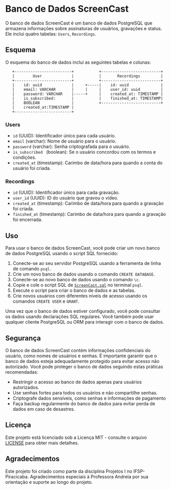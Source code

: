 # Banco de Dados ScreenCast

O banco de dados ScreenCast é um banco de dados PostgreSQL que armazena informações sobre assinaturas de usuários, gravações e status. Ele inclui quatro tabelas:  `Users`, `Recordings`.

## Esquema

O esquema do banco de dados inclui as seguintes tabelas e colunas:

```
   +-------------------------+           +--------------------------+
   |        User             |           |       Recordings         |
   +-------------------------+           +--------------------------+
   |    id: uuid             |     +-----|    id: uuid              |
   |    email: VARCHAR       |     |     |    user_id: uuid         |
   |    password: VARCHAR    |-----+     |    created_at: TIMESTAMP |
   |    is_subscribed:       |           |    finished_at: TIMESTAMP|
   |    BOOLEAN              |           +--------------------------+
   |    created_at:TIMESTAMP |
   +-------------------------+

```              
               
               
              
              
                    
          

 


### Users

- `id` (UUID): Identificador único para cada usuário.
- `email` (varchar): Nome de usuário para o usuário.
- `password` (varchar): Senha criptografada para o usuário.
- `is_subscribed ` (boolean): Se o usuário concordou com os termos e condições.
- `created_at` (timestamp): Carimbo de data/hora para quando a conta do usuário foi criada.

### Recordings

- `id` (UUID): Identificador único para cada gravação.
- `user_id` (UUID): ID do usuário que gravou o vídeo.  
- `created_at` (timestamp): Carimbo de data/hora para quando a gravação foi criada.
- `finished_at` (timestamp): Carimbo de data/hora para quando a gravação foi encerrada.



## Uso

Para usar o banco de dados ScreenCast, você pode criar um novo banco de dados PostgreSQL usando o script SQL fornecido:

1. Conecte-se ao seu servidor PostgreSQL usando a ferramenta de linha de comando `psql`.
2. Crie um novo banco de dados usando o comando `CREATE DATABASE`.
3. Conecte-se ao novo banco de dados usando o comando `\c`.
4. Copie e cole o script SQL de [`ScreenCast.sql`](ScreenCast.sql) no terminal `psql`.
5. Execute o script para criar o banco de dados e as tabelas.
6. Crie novos usuários com diferentes níveis de acesso usando os comandos `CREATE USER` e `GRANT`.

Uma vez que o banco de dados estiver configurado, você pode consultar os dados usando declarações SQL regulares. Você também pode usar qualquer cliente PostgreSQL ou ORM para interagir com o banco de dados.

## Segurança

O banco de dados ScreenCast contém informações confidenciais do usuário, como nomes de usuários e senhas. É importante garantir que o banco de dados esteja adequadamente protegido para evitar acesso não autorizado. Você pode proteger o banco de dados seguindo estas práticas recomendadas:

- Restringir o acesso ao banco de dados apenas para usuários autorizados.
- Use senhas fortes para todos os usuários e não compartilhe senhas.
- Criptografe dados sensíveis, como senhas e informações de pagamento
- Faça backup regularmente do banco de dados para evitar perda de dados em caso de desastres.

## Licença
Este projeto está licenciado sob a Licença MIT - consulte o arquivo [LICENSE](LICENSE) para obter mais detalhes.


## Agradecimentos

Este projeto foi criado como parte da disciplina Projetos I no IFSP-Piracicaba. Agradecimentos especiais à Professora Andreia por sua orientação e suporte ao longo do projeto.
